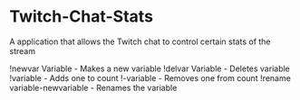 # Twitch-Chat-Stats
A application that allows the Twitch chat to control certain stats of the stream


!newvar Variable - Makes a new variable
!delvar Variable - Deletes variable
!variable - Adds one to count
!-variable - Removes one from count
!rename variable-newvariable - Renames the variable
